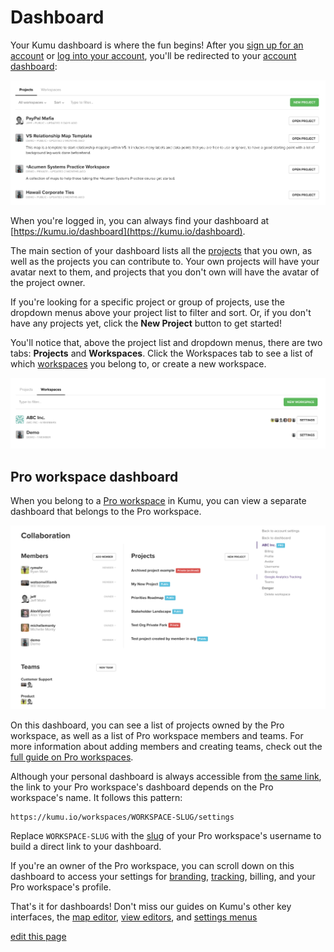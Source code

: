 # Dashboard

Your Kumu dashboard is where the fun begins! After you [sign up for an account](https://kumu.io/join) or [log into your account](https://kumu.io/login), you'll be redirected to your [account dashboard](https://kumu.io/dashboard):

![dashboard](/images/dashboard-projects-list.png)

When you're logged in, you can always find your dashboard at [https://kumu.io/dashboard](https://kumu.io/dashboard).

The main section of your dashboard lists all the [projects](/overview/kumus-architecture.md#projects) that you own, as well as the projects you can contribute to. Your own projects will have your avatar next to them, and projects that you don't own will have the avatar of the project owner.

If you're looking for a specific project or group of projects, use the dropdown menus above your project list to filter and sort. Or, if you don't have any projects yet, click the **New Project** button to get started!

You'll notice that, above the project list and dropdown menus, there are two tabs: **Projects** and **Workspaces**. Click the Workspaces tab to see a list of which [workspaces](/guides/account-and-workspaces.html) you belong to, or create a new workspace.

![workspaces tab](/images/dashboard-workspaces-list.png)


## Pro workspace dashboard

When you belong to a [Pro workspace](/guides/pro-workspaces.md) in Kumu, you can view a separate dashboard that belongs to the Pro workspace.

![Pro workspace dashboard](/images/dashboard-pro-workspace.png)

On this dashboard, you can see a list of projects owned by the Pro workspace, as well as a list of Pro workspace members and teams. For more information about adding members and creating teams, check out the [full guide on Pro workspaces](/guides/pro-workspaces.html).

Although your personal dashboard is always accessible from [the same link](https://kumu.io/dashboard), the link to your Pro workspace's dashboard depends on the Pro workspace's name. It follows this pattern:

```
https://kumu.io/workspaces/WORKSPACE-SLUG/settings
```

Replace `WORKSPACE-SLUG` with the [slug](/guides/slugs.html) of your Pro workspace's username to build a direct link to your dashboard.

If you're an owner of the Pro workspace, you can scroll down on this dashboard to access your settings for [branding](/guides/pro-workspaces.html#branding), [tracking](/guides/tracking.html), billing, and your Pro workspace's profile.

That's it for dashboards! Don't miss our guides on Kumu's other key interfaces, the [map editor](/overview/map-editor.md), [view editors](/overview/view-editors.md), and [settings menus](/overview/settings.md)

<span class="edit-link"><a href="https://github.com/kumu/docs/blob/master/overview/dashboard.md" target="_blank"><i class="fa fa-github"></i> edit this page</a></span>
